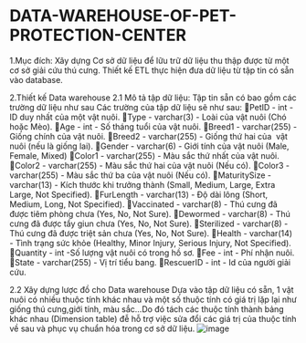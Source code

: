 # DATA-WAREHOUSE-OF-PET-PROTECTION-CENTER
1.Mục đích:
Xây dựng Cơ sở dữ liệu để lữu trữ dữ liệu thu thập được từ một cơ sở giải cứu thú cưng.
Thiết kế ETL thực hiện đưa dữ liệu từ tập tin có sẵn vào database.

2.Thiết kế Data warehouse 
2.1 Mô tả tập dữ liệu:
Tập tin sẵn có bao gồm các trường dữ liệu như sau
Các trường của tập dữ liệu sẽ như sau:
PetID - int - ID duy nhất của một vật nuôi.
Type - varchar(3) - Loài của vật nuôi (Chó hoặc Mèo).
Age - int - Số tháng tuổi của vật nuôi.
Breed1 - varchar(255) - Giống chính của vật nuôi.
Breed2 - varchar(255) - Giống thứ hai của  vật nuôi (nếu là giống lai).
Gender - varchar(6) - Giới tính của vật nuôi (Male, Female, Mixed)
Color1 - varchar(255) - Màu sắc thứ nhất của vật nuôi.
Color2 - varchar(255) - Màu sắc thứ hai của vật nuôi (Nếu có).
Color3 - varchar(255) - Màu sắc thứ ba của vật nuôi (Nếu có).
MaturitySize - varchar(13) - Kích thước khi trưởng thành (Small, Medium, Large, Extra Large, Not Specified).
FurLength - varchar(13) - Độ dài lông (Short, Medium, Long, Not Specified).
Vaccinated - varchar(8) - Thú cưng đã được tiêm phòng chưa (Yes, No, Not Sure).
Dewormed - varchar(8) - Thú cưng đã được tẩy giun chưa (Yes, No, Not Sure).
Sterilized - varchar(8) - Thú cưng đã được triệt sản chưa (Yes, No, Not Sure).
Health - varchar(14) - Tình trạng sức khỏe (Healthy, Minor Injury, Serious Injury, Not Specified).
Quantity - int -Số lượng vật nuôi có trong hồ sơ.
Fee - int - Phí nhận nuôi.
State - varchar(255) - Vị trí tiểu bang.
RescuerID - int - Id của người giải cứu.

2.2 Xây dựng lược đồ cho Data warehouse 
Dựa vào tập dữ liệu có sẵn, 1 vật nuôi có nhiều thuộc tính khác nhau và một số thuộc tính có giá trị lặp lại như giống thú cưng,giới tính, màu sắc…Do đó tách các thuộc tính thành bảng khác nhau (Dimension table) đễ hỗ trợ việc sửa đổi các giá trị của thuộc tính về sau và phục vụ chuẩn hóa trong cơ sở dữ liệu. 
![image](https://user-images.githubusercontent.com/78602522/231821280-56b1d6ed-f3f0-4b17-a165-a04aaa69988a.png)
